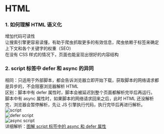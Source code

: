 # HTML
### 1. 如何理解 HTML 语义化
增加代码可读性  
让搜索引擎更容易读懂，有助于爬虫抓取更多的有效信息，爬虫依赖于标签来确定上下文和各个关键字的权重（SEO）  
在没有 CSS 样式的情况下，页面也能呈现出很好的内容结构

### 2. script 标签中 defer 和 async 的异同
相同：只适用于外部脚本，都会告诉浏览器立即开始下载，获取脚本的网络请求都是异步的，不会阻塞浏览器解析 HTML  
区别：脚本中有 defer 属性时，脚本会被延迟到整个页面都解析完毕后再运行。脚本中有 async 属性时，如果脚本的网络请求回来之后，此时 HTML 还没解析完，浏览器会暂停解析，先让 JS 引擎执行代码，执行完毕后再进行解析。 
![script](/html/1.png "script")  
![defer script](/html/2.png "defer script")  
![async script](/html/3.png "async script")  
详细解析：[图解 script 标签中的 async 和 defer 属性](https://juejin.cn/post/6894629999215640583 "图解 script 标签中的 async 和 defer 属性")